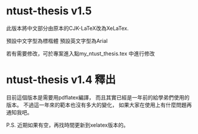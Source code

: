 # ntust-thesis v1.5 #

此版本將中文部分由原本的CJK-LaTeX改為XeLaTex.

預設中文字型為標楷體
預設英文字型為Arial

若有需要修改，可於專案進入點my\_ntust\_thesis.tex 中進行修改


# ntust-thesis v1.4 釋出 #

目前這個版本是需要用pdflatex編譯，
而且其實已經是一年前的給學弟們使用的版本。
不過這一年來的範本也沒有多大的變化，
如果大家在使用上有什麼問題再通知我吧。

P.S. 近期如果有空，再找時間更新到xelatex版本的。